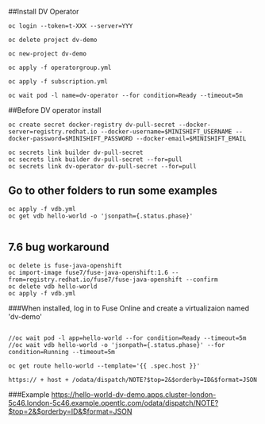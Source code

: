 ##Install DV Operator

```
oc login --token=t-XXX --server=YYY

oc delete project dv-demo

oc new-project dv-demo

oc apply -f operatorgroup.yml

oc apply -f subscription.yml

oc wait pod -l name=dv-operator --for condition=Ready --timeout=5m

```

##Before DV operator install

```
oc create secret docker-registry dv-pull-secret --docker-server=registry.redhat.io --docker-username=$MINISHIFT_USERNAME --docker-password=$MINISHIFT_PASSWORD --docker-email=$MINISHIFT_EMAIL

oc secrets link builder dv-pull-secret
oc secrets link builder dv-pull-secret --for=pull
oc secrets link dv-operator dv-pull-secret --for=pull
```

## Go to other folders to run some examples

```
oc apply -f vdb.yml
oc get vdb hello-world -o 'jsonpath={.status.phase}' 


```

## 7.6 bug workaround

```
oc delete is fuse-java-openshift 
oc import-image fuse7/fuse-java-openshift:1.6 --from=registry.redhat.io/fuse7/fuse-java-openshift --confirm
oc delete vdb hello-world
oc apply -f vdb.yml
```

###When installed, log in to Fuse Online and create a virtualizaion named 'dv-demo'

```

//oc wait pod -l app=hello-world --for condition=Ready --timeout=5m
//oc wait vdb hello-world -o 'jsonpath={.status.phase}' --for condition=Running --timeout=5m

oc get route hello-world --template='{{ .spec.host }}'

https:// + host + /odata/dispatch/NOTE?$top=2&$orderby=ID&$format=JSON

```

###Example
https://hello-world-dv-demo.apps.cluster-london-5c46.london-5c46.example.opentlc.com/odata/dispatch/NOTE?$top=2&$orderby=ID&$format=JSON
 